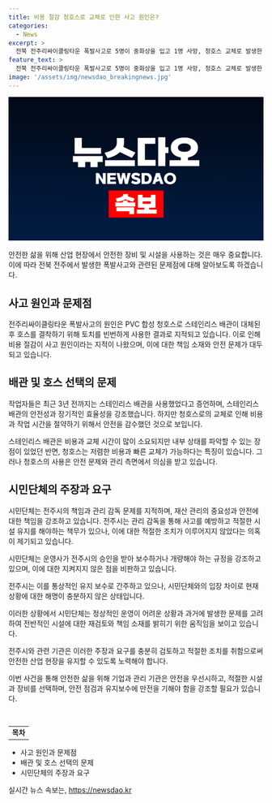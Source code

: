 ```yaml
---
title: 비용 절감 청호스로 교체로 인한 사고 원인은?
categories:
  - News
excerpt: >
  전북 전주리싸이클링타운 폭발사고로 5명이 중화상을 입고 1명 사망, 청호스 교체로 발생한 사고 원인 논란. 사람들은 비용 절감에 따른 안전 절차 무시를 비판하며 사고 발생 전 스테인리스 배관 사용했던 사실을 지적. 시민단체는 시설 관리 소홀로 전주시 비난. 운영사의 보고 없이 배관 재질을 변경한 것에 대한 비판이 제기됨. 사측은 유지보수 업체 책임을 강조하며 논란 속에 시민단체는 시정 조치를 촉구.
feature_text: >
  전북 전주리싸이클링타운 폭발사고로 5명이 중화상을 입고 1명 사망, 청호스 교체로 발생한 사고 원인 논란. 사람들은 비용 절감에 따른 안전 절차 무시를 비판하며 사고 발생 전 스테인리스 배관 사용했던 사실을 지적. 시민단체는 시설 관리 소홀로 전주시 비난. 운영사의 보고 없이 배관 재질을 변경한 것에 대한 비판이 제기됨. 사측은 유지보수 업체 책임을 강조하며 논란 속에 시민단체는 시정 조치를 촉구.
image: '/assets/img/newsdao_breakingnews.jpg'
---
```


<p><img src="/assets/img/newsdao_breakingnews.jpg" alt="koreaapp 속보" /></p>

<p>안전한 삶을 위해 산업 현장에서 안전한 장비 및 시설을 사용하는 것은 매우 중요합니다. 이에 따라 전북 전주에서 발생한 폭발사고와 관련된 문제점에 대해 알아보도록 하겠습니다. </p>

<h2 data-ke-size="size26">사고 원인과 문제점</h2>

<p>전주리싸이클링타운 폭발사고의 원인은 PVC 합성 청호스로 스테인리스 배관이 대체된 후 호스를 결착하기 위해 토치를 빈번하게 사용한 결과로 지적되고 있습니다. 이로 인해 비용 절감이 사고 원인이라는 지적이 나왔으며, 이에 대한 책임 소재와 안전 문제가 대두되고 있습니다.</p>

<h2 data-ke-size="size26">배관 및 호스 선택의 문제</h2>

<p>작업자들은 최근 3년 전까지는 스테인리스 배관을 사용했었다고 증언하며, 스테인리스 배관의 안전성과 장기적인 효율성을 강조했습니다. 하지만 청호스로의 교체로 인해 비용과 작업 시간을 절약하기 위해서 안전을 감수했던 것으로 보입니다. </p>

<p>스테인리스 배관은 비용과 교체 시간이 많이 소요되지만 내부 상태를 파악할 수 있는 장점이 있었던 반면, 청호스는 저렴한 비용과 빠른 교체가 가능하다는 특징이 있습니다. 그러나 청호스의 사용은 안전 문제와 관리 측면에서 의심을 받고 있습니다.</p>

<h2 data-ke-size="size26">시민단체의 주장과 요구</h2>

<p>시민단체는 전주시의 책임과 관리 감독 문제를 지적하며, 재산 관리의 중요성과 안전에 대한 책임을 강조하고 있습니다. 전주시는 관리 감독을 통해 사고를 예방하고 적절한 시설 유지를 해야하는 책무가 있으나, 이에 대한 적절한 조치가 이루어지지 않았다는 의혹이 제기되고 있습니다. </p>

<p>시민단체는 운영사가 전주시의 승인을 받아 보수하거나 개량해야 하는 규정을 강조하고 있으며, 이에 대한 지켜지지 않은 점을 비판하고 있습니다. </p>

<p>전주시는 이를 통상적인 유지 보수로 간주하고 있으나, 시민단체와의 입장 차이로 현재 상황에 대한 해명이 충분하지 않은 상태입니다.</p>

<p>이러한 상황에서 시민단체는 정상적인 운영이 어려운 상황과 과거에 발생한 문제를 고려하여 전반적인 시설에 대한 재검토와 책임 소재를 밝히기 위한 움직임을 보이고 있습니다. </p>

<p>전주시와 관련 기관은 이러한 주장과 요구를 충분히 검토하고 적절한 조치를 취함으로써 안전한 산업 현장을 유지할 수 있도록 노력해야 합니다.</p>

<p>이번 사건을 통해 안전한 삶을 위해 기업과 관리 기관은 안전을 우선시하고, 적절한 시설과 장비를 선택하며, 안전 점검과 유지보수에 만전을 기해야 함을 강조할 필요가 있습니다.</p>

<p data-ke-size="size16">&nbsp;</p>

<table>
    <tbody>
        <tr>
            <td style="text-align: center; height: 17px;"><b>목차</b></td>
        </tr>
    </tbody>
</table>

<ul>
    <li>사고 원인과 문제점</li>
    <li>배관 및 호스 선택의 문제</li>
    <li>시민단체의 주장과 요구</li>
</ul>
실시간 뉴스 속보는, <a href="https://newsdao.kr" rel="dofollow">https://newsdao.kr</a>


